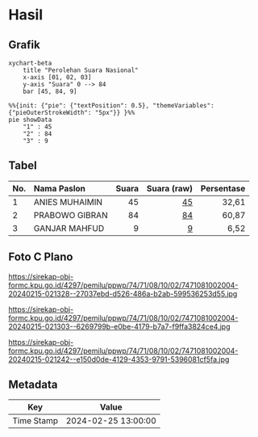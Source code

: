 # Hasil

## Grafik

```mermaid
xychart-beta
    title "Perolehan Suara Nasional"
    x-axis [01, 02, 03]
    y-axis "Suara" 0 --> 84
    bar [45, 84, 9]
```

```mermaid
%%{init: {"pie": {"textPosition": 0.5}, "themeVariables": {"pieOuterStrokeWidth": "5px"}} }%%
pie showData
    "1" : 45
    "2" : 84
    "3" : 9
```

## Tabel

| No. | Nama Paslon    | Suara | Suara (raw) | Persentase |
|:--- |:-------------- | -----:| -----------:| ----------:|
| 1   | ANIES MUHAIMIN | 45    | [45][p-1]   | 32,61      |
| 2   | PRABOWO GIBRAN | 84    | [84][p-2]   | 60,87      |
| 3   | GANJAR MAHFUD  | 9     | [9][p-3]    | 6,52       |


[p-1]: https://github.com/gigit-pemilu/pemilu-2024/blob/main/pilpres/hitung-suara/sub/74-sulawesi-tenggara/sub/71-kota-kendari/sub/08-kadia/sub/1002-bende/sub/004-tps/sub/paslon-1.txt
[p-2]: https://github.com/gigit-pemilu/pemilu-2024/blob/main/pilpres/hitung-suara/sub/74-sulawesi-tenggara/sub/71-kota-kendari/sub/08-kadia/sub/1002-bende/sub/004-tps/sub/paslon-2.txt
[p-3]: https://github.com/gigit-pemilu/pemilu-2024/blob/main/pilpres/hitung-suara/sub/74-sulawesi-tenggara/sub/71-kota-kendari/sub/08-kadia/sub/1002-bende/sub/004-tps/sub/paslon-3.txt

## Foto C Plano

https://sirekap-obj-formc.kpu.go.id/4297/pemilu/ppwp/74/71/08/10/02/7471081002004-20240215-021328--27037ebd-d526-486a-b2ab-599536253d55.jpg

https://sirekap-obj-formc.kpu.go.id/4297/pemilu/ppwp/74/71/08/10/02/7471081002004-20240215-021303--6269799b-e0be-4179-b7a7-f9ffa3824ce4.jpg

https://sirekap-obj-formc.kpu.go.id/4297/pemilu/ppwp/74/71/08/10/02/7471081002004-20240215-021242--e150d0de-4129-4353-9791-5396081cf5fa.jpg


## Metadata

| Key        | Value               |
| ---------- | ------------------- |
| Time Stamp | 2024-02-25 13:00:00 |



